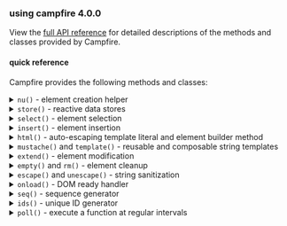 ### using campfire 4.0.0

View the [full API reference](/site/docs/modules/campfire.html) for detailed
descriptions of the methods and classes provided by Campfire.

#### quick reference

Campfire provides the following methods and classes:

<details>
<summary><code>nu()</code> - element creation helper</summary>

Creates a new DOM element with a fluent builder API.

##### Create a simple element

```js
const [div] = cf.nu("div")
  .content("Hello World")
  .attr("id", "greeting")
  .done();
```

##### Button with click handler

```js
const [button] = cf.nu("button#submit.primary")
  .content("Submit")
  .attr("type", "submit")
  .on("click", () => console.log("Clicked!"))
  .style("backgroundColor", "blue")
  .done();
```

##### Element with classes

```js
const [card] = cf.nu(".card.shadow") // Creates div by default
  .content("Card content")
  .done();
```

##### Element with reactive template using NuBuilder::html()

```js
const name = cf.store({ value: "John" });
const role = cf.store({ value: "User" });

const [profile] = cf.nu("div.profile")
  .deps({ name, role })
  // render function runs again whenever name/role change
  .render(({ name, role }, { b, first }) =>
    b
      .html`<h2>${name}</h2><p>Role: ${role}</p>`
      .style("color", role === "Admin" ? "red" : "blue")
      // can detect if this is first render or a re-render
      .attr("data-initialized", first ? "initializing" : "updated")
  )
  .done();
```

##### Reactive content with builder pattern

```js
const name = cf.store({ value: "John" });
const admin = cf.store({ value: false });

const [greeting] = cf.nu("h1")
  .deps({ name, admin })
  .render(({ name, admin }, { b }) => b
    .content(`Hello, ${name}!`)
    .style("color", admin ? "red" : "black")
    .attr("title", admin ? "Administrator" : "User");
  )
  .done();
```

##### Direct HTML templating in render function

```js
const name = cf.store({ value: "John" });

const renderGreeting = (name: string) => 
  cf.html`<span>Hello, ${name}</span>`

const [greeting] = cf.nu("h1")
  .deps({ name })
  // b.html() sets innerHTML without escaping
  // use b.content() to do it safely
  .render(({ name }, { b }) => b.html(renderGreeting(name)))
  .done();

// or you can disable escaping with nu(...).raw(true).done()
```

##### Select multiple created elements with `.gimme()`

```js
const [card, title, desc] = cf.nu("div.card")
  .html(`
    <h2 class="title">Card Title</h2>
    <p class="desc">Description</p>
  `)
  .gimme(".title", ".desc") // Variadic - pass any number of selectors
  .done();
```

##### Compose elements with reactive children

```js
const parentData = cf.store({ value: "Parent content" });
const childData = cf.store({ value: "Child content" });
// Parent with slots for child components
const [parent] = cf.nu("section", {
  deps: { data: parentData },
  render: ({ data }) => `
    <h3>${data}</h3>
    <cf-slot name="child"></cf-slot>
  `,
  children: {
    // Child components maintain independent reactivity
    // and are preserved between re-renders of the parent
    child: cf.nu("div")
      .deps({ data: childData })
      .render(({ data }) => data)
      .done(),
  },
}).done();
```

##### Compose with multiple reactive children in a single slot

```js
const items = cf.store({ type: "list", value: ["Item 1", "Item 2", "Item 3"] });

// Create multiple listItem components
const listItems = items.value.map((text) =>
  cf.nu("li")
    .content(text)
    .done()
);

// Create container and insert children
const [container] = cf.nu("div")
  .html`
    <h3>Item List</h3>
    <ul><cf-slot name="items"></cf-slot></ul>
  `
  .children({ listItems })
  .done();
```

##### Using an existing element with nu()

```js
// Get a reference to an existing element
const existing = document.getElementById("my-element");

// Add reactive behavior to it
cf.nu(existing, {
  deps: { message },
  render: ({ message }, { b }) => {
    return b
      .content(`Current message: ${message}`)
      .style("color", message.length > 20 ? "red" : "black");
  },
}).done();
```

##### Clearing attributes and styles conditionally

```js
const disabled = cf.store({ value: false });
const theme = cf.store({ value: "light" });

const themes = {
  dark: { backgroundColor: "#303030", color: "white" },
  light: { backgroundColor: "#f5f4f0", color: "#202020" },
};

const [button] = cf.nu("button")
  .content("Click me")
  .deps({ disabled, theme })
  .render(({ disabled, theme }, { b }) => {
    // Conditionally set or clear attributes (empty string clears)
    b.attr("disabled", disabled ? "disabled" : "");

    b.style("backgroundColor", themes[theme].backgroundColor);
    b.style("color", themes[theme].color);
    return b;
  })
  // assign click listener
  .on("click", () => theme.update(theme.value === "light" ? "dark" : "light"))
  .done();
```

##### Track elements for global access

```js
// Create and globally track an element by ID
const [modal] = cf.nu("div.modal")
  .content("Modal Content")
  .track("app-modal") // Register with global tracking system
  .done();

// Later, retrieve the element from anywhere
const elt = cf.tracked("app-modal");
if (elt) {
  elt.style.display = "block";
}

// when done
cf.untrack("app-modal");
```

</details>

<details>
<summary><code>store()</code> - reactive data stores</summary>

Creates reactive data stores to manage state with automatic UI updates.

##### A simple value store

```js
const counter = cf.store({ value: 0 });
counter.update(5); // Sets value to 5
counter.current(); // Gets current value (5)
```

##### Subscribe to changes

```js
counter.on("change", (event) => {
  console.log(`Value changed to ${event.value}`);
});

// Optionally trigger the callback immediately with current value
counter.on("change", (event) => {
  console.log(`Value changed to ${event.value}`);
}, true); // Pass true to call immediately
```

##### List store for arrays

```js
const todoList = cf.store({ type: "list", value: ["Buy milk"] });
todoList.push("Walk dog"); // Adds to the end
todoList.remove(0); // Removes first item
todoList.clear(); // Empties the list
```

##### Map store for key-value data

```js
const user = cf.store({
  type: "map",
  value: { name: "John", age: 30 },
});
user.set("location", "New York"); // Add/update a property
user.delete("age"); // Remove a property
user.clear(); // Empty the map
```

##### Subscribe to all events with any()

```js
todoList.any((event) => {
  console.log(`Event type: ${event.type}`);
});
```

##### Update values with a transform function

```js
const counter = cf.store({ value: 10 });

// Using a value directly
counter.update(20);

// Using a transform function
counter.update((currentValue) => currentValue + 5); // Increments by 5

// More complex transformations
const user = cf.store({
  type: "map",
  value: { name: "John", visits: 0, lastVisit: null },
});

// Update multiple properties based on current value
user.update((current) => ({
  ...current,
  visits: current.visits + 1,
  lastVisit: new Date(),
}));
```

</details>

<details>
<summary><code>select()</code> - element selection</summary>

Selects elements from the DOM with a unified API.

##### Select a single element (returns an array with one item)

```js
const [header] = cf.select({ s: "#page-header" });
// or if you need the ref for passing somewhere:
const header = cf.select({ s: "#page-header", single: true });
```

##### Select from a specific parent element

```js
const [submitButton] = cf.select({
  s: 'button[type="submit"]',
  from: formElement,
});
```

##### Select multiple elements

```js
const paragraphs = cf.select({
  s: "p",
  all: true,
});
```

##### Combining with other operations

```js
cf.select({ s: ".cards", all: true }).forEach((card) => {
  cf.extend(card, { style: { border: "1px solid black" } });
});
```

</details>

<details>
<summary><code>insert()</code> - element insertion</summary>

Inserts elements into the DOM at specific positions.

##### Insert at the end of a container

```js
cf.insert([elt], { into: container });
```

##### Insert at the start of a container

```js
cf.insert([elt], { into: container, at: "start" });
```

##### Insert before (as siblings of) another element

```js
cf.insert([elt], { before: referenceElement });
```

##### Insert multiple elements after (as siblings of) another element

```js
cf.insert([elt1, elt2], { after: referenceElement });
```

##### Create and insert in one step

```js
cf.insert(cf.nu().content("New content").done(), { into: document.body });
```

</details>

<details>
<summary><code>html()</code> - auto-escaping template literal and element builder method</summary>

Creates HTML strings with automatic escaping of interpolated values.

##### Basic usage with automatic escaping

```js
const username = '<script>alert("XSS")</script>';
const greeting = cf.html`Hello, ${username}!`;
// Result: "Hello, &lt;script&gt;alert("XSS")&lt;/script&gt;!"
```

##### Use r() to disable escaping for trusted content

```js
const trusted = cf.r('"<b>Bold text</b>"');
const message = cf.html`Safe message: ${trusted}`;
// Result: "Safe message: "<b>Bold text</b>""
```

##### Use with element creation

```js
const [div] = cf.nu("div")
  .deps({ user })
  // .html() is equivalent to .content().raw(true)
  .html(({ user }) => cf.html`<h1>Title</h1><p>${user}</p>`)
  .done();
```

</details>

<details>
<summary><code>mustache()</code> and <code>template()</code> - reusable and composable string templates</summary>

A lightweight implementation of the Mustache templating system for string
interpolation.

##### Basic variable interpolation (escaped by default)

```js
const result = cf.mustache("Hello, {{ name }}!", { name: "John" });
// Result: "Hello, John!"
```

##### Unescaped HTML content

```js
const result = cf.mustache("Welcome, {{{ userHtml }}}!", {
  userHtml: "<b>Admin</b>",
});
// Result: "Welcome, <b>Admin</b>!"
```

##### Sections - conditionally show content

```js
const result = cf.mustache(
  "{{#loggedIn}}Welcome back!{{/loggedIn}}{{^loggedIn}}Please log in.{{/loggedIn}}",
  { loggedIn: true },
);
// Result: "Welcome back!"
```

##### Array iteration with sections

```js
const result = cf.mustache(
  "<ul>{{#items}}<li>{{name}}</li>{{/items}}</ul>",
  { items: [{ name: "Item 1" }, { name: "Item 2" }] },
);
```

##### Working with primitive arrays

```js
const result = cf.mustache(
  "Numbers: {{#numbers}}{{.}}, {{/numbers}}",
  { numbers: [1, 2, 3] },
);
// Result: "Numbers: 1, 2, 3, "
```

##### Context changes with object values

```js
const result = cf.mustache(
  "{{#user}}Name: {{name}}, Age: {{age}}{{/user}}",
  { user: { name: "John", age: 30 } },
);
// Result: "Name: John, Age: 30"
```

##### Nested sections

```js
const result = cf.mustache(
  "{{#user}}{{name}} {{#admin}}(Admin){{/admin}}{{^admin}}(User){{/admin}}{{/user}}",
  { user: { name: "John", admin: true } },
);
// Result: "John (Admin)"
```

##### Escaping mustache syntax

```js
const result = cf.mustache(
  "This is not a variable: \\{{ name }}",
  { name: "John" },
);
// Result: "This is not a variable: {{ name }}"
```

##### Create reusable template function (compile once, render many times)

```js
// Compile template once
const greet = cf.template("Hello, {{ name }}!");

// Use multiple times with different data
const aliceGreeting = greet({ name: "Alice" }); // "Hello, Alice!"
const bobGreeting = greet({ name: "Bob" }); // "Hello, Bob!"
```

</details>

<details>
<summary><code>extend()</code> - element modification</summary>

Modifies existing DOM elements with the same options as <code>nu()</code>.

##### Basic usage

```js
const element = document.querySelector("#my-element");
cf.extend(element, {
  contents: "New content",
  style: { color: "red", fontSize: "16px" },
});
```

##### Add event handlers

```js
cf.extend(element, {
  on: {
    click: () => console.log("Clicked!"),
    mouseover: () => element.style.opacity = "0.8",
  },
});
```

##### With reactive data

```js
const titleStore = cf.store({ value: "Initial Title" });

cf.extend(pageHeader, {
  contents: ({ title }) => `Page: ${title}`,
  deps: { title: titleStore },
});
```

##### Composing elements with extend

```js
const childContent = cf.store({ value: "Child text" });

cf.extend(container, {
  contents: `<h2>Container</h2>
<cf-slot name="childSlot"></cf-slot>`,
  raw: true,
  children: {
    childSlot: cf.nu("span")
      .deps({ childContent })
      .content(({ childContent }) => childContent)
      .ref(),
  },
});
```

</details>

<details>
<summary><code>empty()</code> and <code>rm()</code> - element cleanup</summary>

Remove elements or their contents from the DOM.

##### Empty an element (removes all children)

```js
cf.empty(container);
```

##### Remove element entirely

```js
cf.rm(element);
```

</details>

<details>
<summary><code>escape()</code> and <code>unescape()</code> - string sanitization</summary>

Simple HTML escaping and unescaping utilities. These are the bare minimum for
inserting text into the DOM - you should look to a different library for more
complex needs.

```js
escape("<script>alert('XSS')</script>"); // "&lt;script&gt;alert('XSS')&lt;/script&gt;"

// Unescape previously escaped strings
unescape("&lt;script&gt;alert('XSS')&lt;/script&gt;"); // "<script>alert('XSS')</script>"
```

</details>

<details>
<summary><code>onload()</code> - DOM ready handler</summary>

Executes code when the DOM is fully loaded.

```js
cf.onload(() => {
  // Initialize application
  const [app] = cf.nu("div#app").done();
  cf.insert(app, { into: document.body });
});
```

</details>

<details>
<summary><code>seq()</code> - sequence generator</summary>

Generates numerical sequences for iteration.

##### Range from 0 to 5 (exclusive)

```js
cf.seq(5); // [0, 1, 2, 3, 4]
```

##### Range from 2 to 7 (exclusive)

```js
cf.seq(2, 7); // [2, 3, 4, 5, 6]
```

##### Range with custom step

```js
cf.seq(1, 10, 2); // [1, 3, 5, 7, 9]
```

##### Creating multiple elements with seq

```js
cf.seq(5).forEach((i) => {
  const [item] = cf.nu("li")
    .content(`Item ${i + 1}`)
    .done();
  cf.insert(item, { into: listElement });
});
```

</details>

<details>
<summary><code>ids()</code> - unique ID generator</summary>

Generates unique IDs with an optional prefix. Useful for creating HTML element
IDs.

##### Basic usage

```js
const generateId = cf.ids(); // Default prefix is 'cf-'
const id1 = generateId(); // e.g. "cf-a1b2c3"

// With custom prefix
const generateButtonId = cf.ids("btn");
const buttonId = generateButtonId(); // e.g. "btn-g7h8i9"
```

##### Creating elements with unique IDs

```js
const idGenerator = cf.ids("form-field");

cf.seq(3).forEach(() => {
  const fieldId = idGenerator();
  const [field, label] = cf.nu("div.form-field")
    .html`
      <label for="${fieldId}">Field</label>
      <input id="${fieldId}" type="text">
    `
    .gimme("label", "input")
    .done();
});
```

##### Connected form elements with unique IDs

```js
const getId = cf.ids("profile");

const LabeledInput = (labelText, type = "text") => {
  const fieldId = getId();
  return cf.nu("div.form-group")
    .html`
      <label for="${fieldId}">${labelText}</label>
      <input id="${fieldId}" type="${type}">
    `
    .done();
};

const [emailGroup] = LabeledInput("Username", "email");
```
```

</details>

<details>
<summary><code>callbackify()</code> - convert Promise-based functions to callback style</summary>

Converts a function that returns a Promise into a function that accepts a
Node-style callback. Especially useful for using async operations in Store event
handlers.

##### Using with Store event handlers

```js
// Store event handlers are expected to be synchronous
// This pattern enables async operations without marking the handler as async

// Define an async operation
const loadEditorAsync = async (postId) => {
  const content = await fetchPostContent(postId);
  const [element, editor] = await createEditor(content);
  return { element, editor };
};

// In a store subscription:
postStore.on("update", (event) => {
  // Launch the async operation properly
  callbackify(loadEditorAsync)(
    (err, result) => {
      if (err) {
        console.error("Failed to load editor:", err);
        return;
      }

      // Handle the result when the async operation completes
      const { element, editor } = result;
      cf.insert(element, { into: container });
      postStore.set("editor", editor);
    },
    event.value,
  );
});
```

##### Integrating with callback-based APIs

```js
// Original async function
const getUser = async (userId) => {
  const response = await fetch(`/api/users/${userId}`);
  return response.json();
};

// Convert to callback style
const getUserCb = cf.callbackify(getUser);

// Use with a callback
getUserCb((err, data) => {
  if (err) {
    console.error("Error:", err);
    return;
  }
  console.log("User data:", data);
}, "12345");
```

##### Error handling with callbackify

```js
const processItems = async (items) => {
  // This might throw errors
  const results = await Promise.all(items.map(processItem));
  return results;
};

// Safe error handling with callbackify
cf.store({ value: [] }).on("update", (event) => {
  cf.callbackify(processItems)(
    (error, results) => {
      if (error) {
        errorStore.update(`Processing failed: ${error.message}`);
        return;
      }
      resultStore.update(results);
    },
    event.value,
  );
});
```

</details>

<details>
<summary><code>poll()</code> - execute a function at regular intervals</summary>

Repeatedly executes a function at specified intervals with proper cleanup.

##### Basic polling example

```js
// Check for updates every 5 seconds, starting 5 seconds from now
const stopPolling = cf.poll(() => checkMessages(user), 5000);

// Or call immediately:
const stopPolling = cf.poll(
  () => checkMessages(user),
  5000,
  /* callNow */ true,
);

// Later, when you want to stop polling:
stopPolling();
```

##### Passing messages out of poll()

You can use stores to pass messages out of the poll function, aside from just
using good old-fashioned closures:

```js
const messages = cf.store({ type: "list", value: [] });

const stopMessagePolling = cf.poll(
  () => {
    fetch("/api/messages")
      .then((response) => response.json())
      .then((data) => messages.update(data));
  },
  10000,
  true,
);

// Cancel polling when component is removed
const cleanup = () => {
  stopMessagePolling();
  messages.dispose();
};
```

</details>
